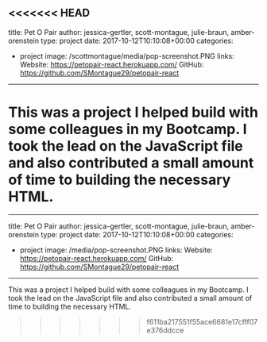<<<<<<< HEAD
---
title: Pet O Pair
author: jessica-gertler, scott-montague, julie-braun, amber-orenstein
type: project
date: 2017-10-12T10:10:08+00:00
categories:
  - project
image: /scottmontague/media/pop-screenshot.PNG
links:
  Website: https://petopair-react.herokuapp.com/
  GitHub: https://github.com/SMontague29/petopair-react

---
This was a project I helped build with some colleagues in my Bootcamp. I took the lead on the JavaScript file and also contributed a small amount of time to building the necessary HTML.
=======
---
title: Pet O Pair
author: jessica-gertler, scott-montague, julie-braun, amber-orenstein
type: project
date: 2017-10-12T10:10:08+00:00
categories:
  - project
image: /media/pop-screenshot.PNG
links:
  Website: https://petopair-react.herokuapp.com/
  GitHub: https://github.com/SMontague29/petopair-react

---
This was a project I helped build with some colleagues in my Bootcamp. I took the lead on the JavaScript file and also contributed a small amount of time to building the necessary HTML.
>>>>>>> f611ba217551f55ace6681e17cfff07e376ddcce
